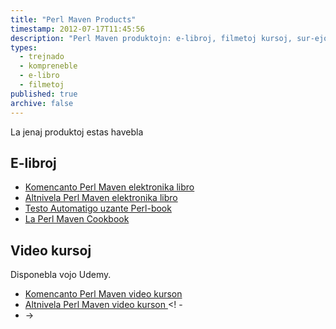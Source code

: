 ```yaml
---
title: "Perl Maven Products"
timestamp: 2012-07-17T11:45:56
description: "Perl Maven produktojn: e-libroj, filmetoj kursoj, sur-ejo trejnado klasoj"
types:
  - trejnado
  - kompreneble
  - e-libro
  - filmetoj
published: true
archive: false
---
```


La jenaj produktoj estas havebla

##  E-libroj 
*  [ Komencanto Perl Maven elektronika libro ](/beginner-perl-maven-e-book) 
*  [ Altnivela Perl Maven elektronika libro ](/advanced-perl-maven-e-book) 
*  [ Testo Automatigo uzante Perl-book ](/test-automation-using-perl-e-book) 
*  [ La Perl Maven Cookbook ](/perl-maven-cookbook) 

##  Video kursoj 

Disponebla vojo Udemy.

*  [ Komencanto Perl Maven video kurson ](/beginner-perl-maven-video-course) 
*  [ Altnivela Perl Maven video kurson ](/advanced-perl-maven-video-course) 
<! -
*  <a href=""> </a> 
->


